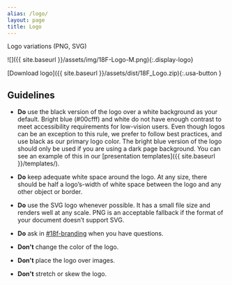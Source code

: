 ```yaml
---
alias: /logo/
layout: page
title: Logo
---
```


Logo variations (PNG, SVG)

![]({{ site.baseurl }}/assets/img/18F-Logo-M.png){:.display-logo}

[Download logo]({{ site.baseurl }}/assets/dist/18F_Logo.zip){:.usa-button }

## Guidelines

*	**Do** use the black version of the logo over a white background as your default. Bright blue (#00cfff) and white do not have enough contrast to meet accessibility requirements for low-vision users. Even though logos can be an exception to this rule, we prefer to follow best practices, and use black as our primary logo color. The bright blue version of the logo should only be used if you are using a dark page background. You can see an example of this in our [presentation templates]({{ site.baseurl }}/templates/).

*	**Do** keep adequate white space around the logo. At any size, there should be half a logo&rsquo;s-width of white space between the logo and any other object or border.

*	**Do** use the SVG logo whenever possible. It has a small file size and renders well at any scale. PNG is an acceptable fallback if the format of your document doesn&rsquo;t support SVG.

*	**Do** ask in [#18f-branding](https://gsa-tts.slack.com/archives/C04B8KGCZ) when you have questions.

*	**Don't** change the color of the logo.

*	**Don't** place the logo over images.

*	**Don't** stretch or skew the logo.
